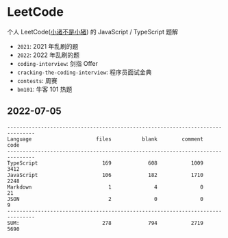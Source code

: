 # LeetCode

个人 LeetCode([小诸不是小猪](https://leetcode.cn/u/xiao-zhu-69/)) 的 JavaScript / TypeScript 题解

- `2021`: 2021 年乱刷的题
- `2022`: 2022 年乱刷的题
- `coding-interview`: 剑指 Offer
- `cracking-the-coding-interview`: 程序员面试金典
- `contests`: 周赛
- `bm101`: 牛客 101 热题

## 2022-07-05

```
-------------------------------------------------------------------------------
Language                     files          blank        comment           code
-------------------------------------------------------------------------------
TypeScript                     169            608           1009           3412
JavaScript                     106            182           1710           2248
Markdown                         1              4              0             21
JSON                             2              0              0              9
-------------------------------------------------------------------------------
SUM:                           278            794           2719           5690
```
